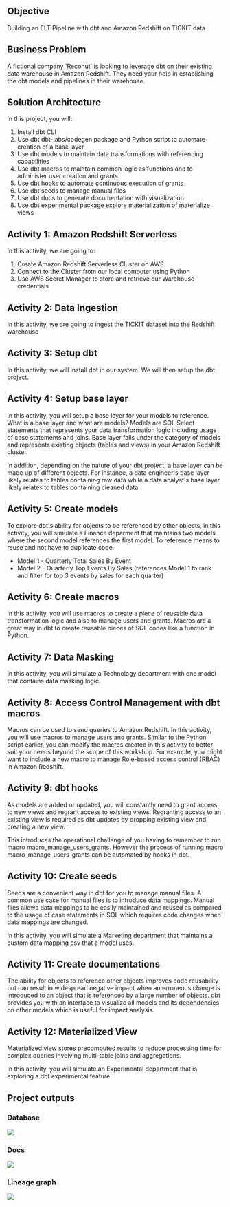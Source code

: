 ## Objective

Building an ELT Pipeline with dbt and Amazon Redshift on TICKIT data

## Business Problem

A fictional company 'Recohut' is looking to leverage dbt on their existing data warehouse in Amazon Redshift. They need your help in establishing the dbt models and pipelines in their warehouse.

## Solution Architecture

In this project, you will:

1. Install dbt CLI
2. Use dbt dbt-labs/codegen package and Python script to automate creation of a base layer
3. Use dbt models to maintain data transformations with referencing capabilities
4. Use dbt macros to maintain common logic as functions and to administer user creation and grants
5. Use dbt hooks to automate continuous execution of grants
6. Use dbt seeds to manage manual files
7. Use dbt docs to generate documentation with visualization
8. Use dbt experimental package explore materialization of materialize views

## Activity 1: Amazon Redshift Serverless

In this activity, we are going to:

1. Create Amazon Redshift Serverless Cluster on AWS
2. Connect to the Cluster from our local computer using Python
3. Use AWS Secret Manager to store and retrieve our Warehouse credentials

## Activity 2: Data Ingestion

In this activity, we are going to ingest the TICKIT dataset into the Redshift warehouse

## Activity 3: Setup dbt

In this activity, we will install dbt in our system. We will then setup the dbt project.

## Activity 4: Setup base layer

In this activity, you will setup a base layer for your models to reference. What is a base layer and what are models? Models are SQL Select statements that represents your data transformation logic including usage of case statements and joins. Base layer falls under the category of models and represents existing objects (tables and views) in your Amazon Redshift cluster.

In addition, depending on the nature of your dbt project, a base layer can be made up of different objects. For instance, a data engineer's base layer likely relates to tables containing raw data while a data analyst's base layer likely relates to tables containing cleaned data.

## Activity 5: Create models

To explore dbt's ability for objects to be referenced by other objects, in this activity, you will simulate a Finance deparment that maintains two models where the second model references the first model. To reference means to reuse and not have to duplicate code.

- Model 1 - Quarterly Total Sales By Event
- Model 2 - Quarterly Top Events By Sales (references Model 1 to rank and filter for top 3 events by sales for each quarter)

## Activity 6: Create macros

In this activity, you will use macros to create a piece of reusable data transformation logic and also to manage users and grants. Macros are a great way in dbt to create reusable pieces of SQL codes like a function in Python.

## Activity 7: Data Masking

In this activity, you will simulate a Technology department with one model that contains data masking logic.

## Activity 8: Access Control Management with dbt macros

Macros can be used to send queries to Amazon Redshift. In this activity, you will use macros to manage users and grants. Similar to the Python script earlier, you can modify the macros created in this activity to better suit your needs beyond the scope of this workshop. For example, you might want to include a new macro to manage Role-based access control (RBAC) in Amazon Redshift.

## Activity 9: dbt hooks

As models are added or updated, you will constantly need to grant access to new views and regrant access to existing views. Regranting access to an existing view is required as dbt updates by dropping existing view and creating a new view.

This introduces the operational challenge of you having to remember to run macro macro_manage_users_grants. However the process of running macro macro_manage_users_grants can be automated by hooks in dbt.

## Activity 10: Create seeds

Seeds are a convenient way in dbt for you to manage manual files. A common use case for manual files is to introduce data mappings. Manual files allows data mappings to be easily maintained and reused as compared to the usage of case statements in SQL which requires code changes when data mappings are changed.

In this activity, you will simulate a Marketing department that maintains a custom data mapping csv that a model uses.

## Activity 11: Create documentations

The ability for objects to reference other objects improves code reusability but can result in widespread negative impact when an erroneous change is introduced to an object that is referenced by a large number of objects. dbt provides you with an interface to visualize all models and its dependencies on other models which is useful for impact analysis.

## Activity 12: Materialized View

Materialized view stores precomputed results to reduce processing time for complex queries involving multi-table joins and aggregations.

In this activity, you will simulate an Experimental department that is exploring a dbt experimental feature.

## Project outputs

### Database

![](https://user-images.githubusercontent.com/62965911/219953330-c668f772-b448-4467-9ee0-83de8db8e2b2.png)

### Docs

![](https://user-images.githubusercontent.com/62965911/219953350-d3289356-0348-42cb-8eaa-a81bfb9141d3.png)

### Lineage graph

![](https://user-images.githubusercontent.com/62965911/219953345-3f47712a-5bc0-429c-a4f7-446f92c9e543.png)


